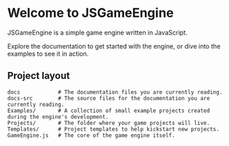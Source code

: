 # Welcome to JSGameEngine

JSGameEngine is a simple game engine written in JavaScript.<br>

Explore the documentation to get started with the engine, or dive into the examples to see it in action.

## Project layout
	docs			# The documentation files you are currently reading.
	docs-src		# The source files for the documentation you are currently reading.
	Examples/		# A collection of small example projects created during the engine's development.
	Projects/		# The folder where your game projects will live.
	Templates/		# Project templates to help kickstart new projects.
	GameEngine.js	# The core of the game engine itself.
